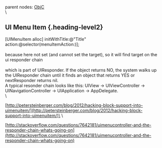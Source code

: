 parent nodes: [ObjC](ObjC.html)\
\

UI Menu Item {.heading-level2}
------------

[UIMenuItem alloc] initWithTitle:@"Title"
action:@selector(menuItemAction:)];\
 \
 because here not set (and cannot set the target), so it will find
target on the ui responder chain\
 \
 which is part of UIResponder. If the object returns NO, the system
walks up the UIResponder chain until it finds an object that returns YES
or nextResponder returns nil.\
 A typical resonder chain looks like this: UIView -\> UIViewController
-\> UINavigationController -\> UIApplication -\> AppDelegate.\
 \

[http://petersteinberger.com/blog/2012/hacking-block-support-into-uimenuitem/](http://petersteinberger.com/blog/2012/hacking-block-support-into-uimenuitem/)\
 \

[http://stackoverflow.com/questions/7642181/uimenucontroller-and-the-responder-chain-whats-going-on](http://stackoverflow.com/questions/7642181/uimenucontroller-and-the-responder-chain-whats-going-on)

